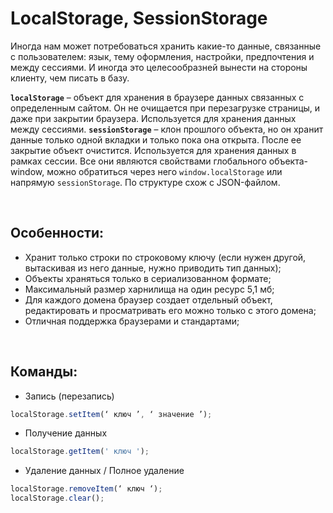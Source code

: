 # LocalStorage, SessionStorage

Иногда нам может потребоваться хранить какие-то данные, связанные с пользователем: язык, тему оформления, настройки, предпочтения и между сессиями. И иногда это целесообразней вынести на стороны клиенту, чем писать в базу.

__`localStorage`__ – объект для хранения в браузере данных связанных с определенным сайтом. Он не очищается при перезагрузке страницы, и даже при закрытии браузера. Используется для хранения данных между сессиями.
__`sessionStorage`__ – клон прошлого объекта, но он хранит данные только одной вкладки и только пока она открыта. После ее закрытие объект очистится. Используется для хранения данных в рамках сессии.
Все они являются свойствами глобального объекта-window, можно обратиться через него `window.localStorage` или напрямую `sessionStorage`. По структуре схож с JSON-файлом.

<br>

## Особенности:
* Хранит только строки по строковому ключу (если нужен другой, вытаскивая из него данные, нужно приводить тип данных);
* Объекты храняться только в сериализованном формате;
* Максимальный размер харнилища на один ресурс 5,1 мб;
* Для каждого домена браузер создает отдельный объект, редактировать и просматривать его можно только с этого домена;
* Отличная поддержка браузерами и стандартами;

<br>

## Команды:
* Запись (перезапись)  
```javascript
localStorage.setItem(‘ ключ ’, ‘ значение ’);
```
* Получение данных  
```javascript
localStorage.getItem(' ключ ');
```
* Удаление данных / Полное удаление
```javascript
localStorage.removeItem(‘ ключ ‘);
localStorage.clear();
```
